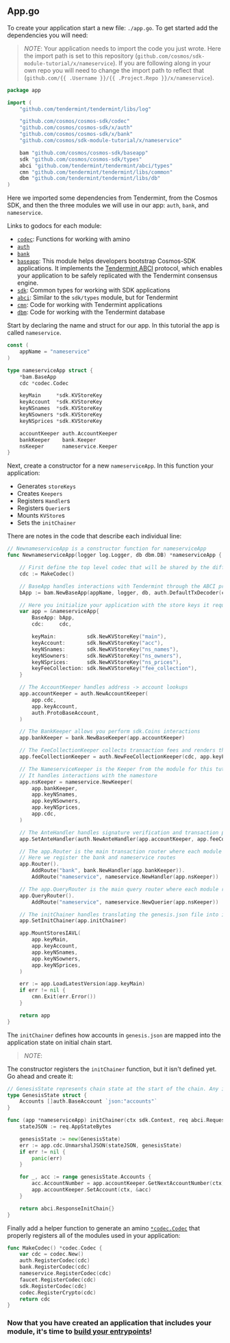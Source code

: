 ## App.go

To create your application start a new file: `./app.go`. To get started add the dependencies you will need:

> _*NOTE*_: Your application needs to import the code you just wrote. Here the import path is set to this repository (`github.com/cosmos/sdk-module-tutorial/x/nameservice`). If you are following along in your own repo you will need to change the import path to reflect that (`github.com/{{ .Username }}/{{ .Project.Repo }}/x/nameservice`).

```go
package app

import (
	"github.com/tendermint/tendermint/libs/log"

	"github.com/cosmos/cosmos-sdk/codec"
	"github.com/cosmos/cosmos-sdk/x/auth"
	"github.com/cosmos/cosmos-sdk/x/bank"
	"github.com/cosmos/sdk-module-tutorial/x/nameservice"

	bam "github.com/cosmos/cosmos-sdk/baseapp"
	sdk "github.com/cosmos/cosmos-sdk/types"
	abci "github.com/tendermint/tendermint/abci/types"
	cmn "github.com/tendermint/tendermint/libs/common"
	dbm "github.com/tendermint/tendermint/libs/db"
)
```

Here we imported some dependencies from Tendermint, from the Cosmos SDK, and then the three modules we will use in our app: `auth`, `bank`, and `nameservice`.

Links to godocs for each module:
- [`codec`](https://godoc.org/github.com/cosmos/cosmos-sdk/codec): Functions for working with amino
- [`auth`](https://godoc.org/github.com/cosmos/cosmos-sdk/x/auth)
- [`bank`](https://godoc.org/github.com/cosmos/cosmos-sdk/x/bank)
- [`baseapp`](https://godoc.org/github.com/cosmos/cosmos-sdk): This module helps developers bootstrap Cosmos-SDK applications. It implements the [Tendermint ABCI](https://github.com/tendermint/tendermint/tree/master/abci) protocol, which enables your application to be safely replicated with the Tendermint consensus engine. 
- [`sdk`](https://godoc.org/github.com/cosmos/cosmos-sdk): Common types for working with SDK applications
- [`abci`](https://godoc.org/github.com/tendermint/tendermint/abci/types): Similar to the `sdk/types` module, but for Tendermint
- [`cmn`](https://godoc.org/github.com/tendermint/tendermint/libs/common): Code for working with Tendermint applications
- [`dbm`](https://godoc.org/github.com/tendermint/tendermint/libs/db): Code for working with the Tendermint database

Start by declaring the name and struct for our app. In this tutorial the app is called `nameservice`.

```go
const (
	appName = "nameservice"
)

type nameserviceApp struct {
	*bam.BaseApp
	cdc *codec.Codec

	keyMain     *sdk.KVStoreKey
	keyAccount  *sdk.KVStoreKey
	keyNSnames  *sdk.KVStoreKey
	keyNSowners *sdk.KVStoreKey
	keyNSprices *sdk.KVStoreKey

	accountKeeper auth.AccountKeeper
	bankKeeper    bank.Keeper
	nsKeeper      nameservice.Keeper
}
```

Next, create a constructor for a new `nameserviceApp`.  In this function your application:

- Generates `storeKeys`
- Creates `Keepers`
- Registers `Handler`s
- Registers `Querier`s
- Mounts `KVStore`s
- Sets the `initChainer`

There are notes in the code that describe each individual line:

```go
// NewnameserviceApp is a constructor function for nameserviceApp
func NewnameserviceApp(logger log.Logger, db dbm.DB) *nameserviceApp {

	// First define the top level codec that will be shared by the different modules
	cdc := MakeCodec()

	// BaseApp handles interactions with Tendermint through the ABCI protocol
	bApp := bam.NewBaseApp(appName, logger, db, auth.DefaultTxDecoder(cdc))

	// Here you initialize your application with the store keys it requires
	var app = &nameserviceApp{
		BaseApp: bApp,
		cdc:     cdc,

		keyMain:          sdk.NewKVStoreKey("main"),
		keyAccount:       sdk.NewKVStoreKey("acc"),
		keyNSnames:       sdk.NewKVStoreKey("ns_names"),
		keyNSowners:      sdk.NewKVStoreKey("ns_owners"),
		keyNSprices:      sdk.NewKVStoreKey("ns_prices"),
		keyFeeCollection: sdk.NewKVStoreKey("fee_collection"),
	}

	// The AccountKeeper handles address -> account lookups
	app.accountKeeper = auth.NewAccountKeeper(
		app.cdc,
		app.keyAccount,
		auth.ProtoBaseAccount,
	)

	// The BankKeeper allows you perform sdk.Coins interactions
	app.bankKeeper = bank.NewBaseKeeper(app.accountKeeper)

	// The FeeCollectionKeeper collects transaction fees and renders them to the fee distribution module
	app.feeCollectionKeeper = auth.NewFeeCollectionKeeper(cdc, app.keyFeeCollection)

	// The NameserviceKeeper is the Keeper from the module for this tutorial
	// It handles interactions with the namestore
	app.nsKeeper = nameservice.NewKeeper(
		app.bankKeeper,
		app.keyNSnames,
		app.keyNSowners,
		app.keyNSprices,
		app.cdc,
	)

	// The AnteHandler handles signature verification and transaction pre-processing
	app.SetAnteHandler(auth.NewAnteHandler(app.accountKeeper, app.feeCollectionKeeper))

	// The app.Router is the main transaction router where each module registers it's routes
	// Here we register the bank and nameservice routes
	app.Router().
		AddRoute("bank", bank.NewHandler(app.bankKeeper)).
		AddRoute("nameservice", nameservice.NewHandler(app.nsKeeper))

	// The app.QueryRouter is the main query router where each module registers it's routes
	app.QueryRouter().
		AddRoute("nameservice", nameservice.NewQuerier(app.nsKeeper))

	// The initChainer handles translating the genesis.json file into initial state for the network
	app.SetInitChainer(app.initChainer)

	app.MountStoresIAVL(
		app.keyMain,
		app.keyAccount,
		app.keyNSnames,
		app.keyNSowners,
		app.keyNSprices,
	)

	err := app.LoadLatestVersion(app.keyMain)
	if err != nil {
		cmn.Exit(err.Error())
	}

	return app
}
```

The `initChainer` defines how accounts in `genesis.json` are mapped into the application state on initial chain start. 

> *NOTE*: 

The constructor registers the `initChainer` function, but it isn't defined yet. Go ahead and create it:

```go
// GenesisState represents chain state at the start of the chain. Any initial state (account balances) are stored here.
type GenesisState struct {
	Accounts []auth.BaseAccount `json:"accounts"`
}

func (app *nameserviceApp) initChainer(ctx sdk.Context, req abci.RequestInitChain) abci.ResponseInitChain {
	stateJSON := req.AppStateBytes

	genesisState := new(GenesisState)
	err := app.cdc.UnmarshalJSON(stateJSON, genesisState)
	if err != nil {
		panic(err)
	}

	for _, acc := range genesisState.Accounts {
		acc.AccountNumber = app.accountKeeper.GetNextAccountNumber(ctx)
		app.accountKeeper.SetAccount(ctx, &acc)
	}

	return abci.ResponseInitChain{}
}

```

Finally add a helper function to generate an amino [`*codec.Codec`](https://godoc.org/github.com/cosmos/cosmos-sdk/codec#Codec) that properly registers all of the modules used in your application:

```go
func MakeCodec() *codec.Codec {
	var cdc = codec.New()
	auth.RegisterCodec(cdc)
	bank.RegisterCodec(cdc)
	nameservice.RegisterCodec(cdc)
	faucet.RegisterCodec(cdc)
	sdk.RegisterCodec(cdc)
	codec.RegisterCrypto(cdc)
	return cdc
}
```

### Now that you have created an application that includes your module, it's time to [build your entrypoints](./entrypoint.md)!
